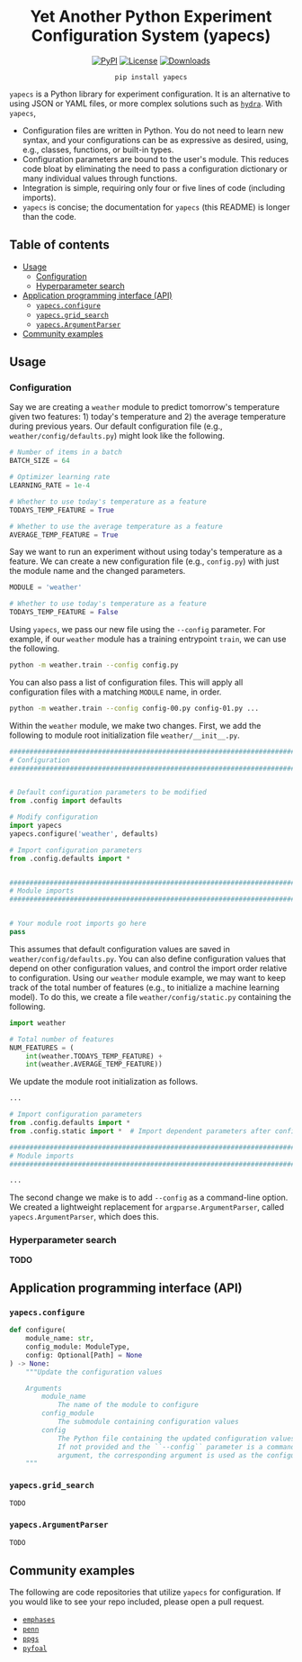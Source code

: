 <h1 align="center">Yet Another Python Experiment Configuration System (yapecs)</h1>
<div align="center">

[![PyPI](https://img.shields.io/pypi/v/yapecs.svg)](https://pypi.python.org/pypi/yapecs)
[![License](https://img.shields.io/badge/License-MIT-blue.svg)](https://opensource.org/licenses/MIT)
[![Downloads](https://static.pepy.tech/badge/yapecs)](https://pepy.tech/project/yapecs)

`pip install yapecs`

</div>

`yapecs` is a Python library for experiment configuration. It is an
alternative to using JSON or YAML files, or more complex solutions such as
[`hydra`](https://hydra.cc/docs/intro/). With `yapecs`,

- Configuration files are written in Python. You do not need to learn new syntax, and your configurations can be as expressive as desired, using, e.g., classes, functions, or built-in types.
- Configuration parameters are bound to the user's module. This reduces code bloat by eliminating the need to pass a configuration dictionary or many individual values through functions.
- Integration is simple, requiring only four or five lines of code (including imports).
- `yapecs` is concise; the documentation for `yapecs` (this README) is longer than the code.


## Table of contents

- [Usage](#usage)
  * [Configuration](#configuration)
  * [Hyperparameter search](#hyperparameter-search)
- [Application programming interface (API)](#application-programming-interface-api)
  * [`yapecs.configure`](#yapecsconfigure)
  * [`yapecs.grid_search`](#yapecsgrid_search)
  * [`yapecs.ArgumentParser`](#yapecsargumentparser)
- [Community examples](#community-examples)


## Usage

### Configuration

Say we are creating a `weather` module to predict tomorrow's temperature
given two features: 1) today's temperature and 2) the average temperature
during previous years. Our default configuration file
(e.g., `weather/config/defaults.py`) might look like the following.

```python
# Number of items in a batch
BATCH_SIZE = 64

# Optimizer learning rate
LEARNING_RATE = 1e-4

# Whether to use today's temperature as a feature
TODAYS_TEMP_FEATURE = True

# Whether to use the average temperature as a feature
AVERAGE_TEMP_FEATURE = True
```

Say we want to run an experiment without using today's temperature as
a feature. We can create a new configuration file (e.g., `config.py`) with
just the module name and the changed parameters.

```python
MODULE = 'weather'

# Whether to use today's temperature as a feature
TODAYS_TEMP_FEATURE = False
```

Using `yapecs`, we pass our new file using the `--config` parameter. For
example, if our `weather` module has a training entrypoint `train`, we can
use the following.

```bash
python -m weather.train --config config.py
```

You can also pass a list of configuration files. This will apply all
configuration files with a matching `MODULE` name, in order.

```bash
python -m weather.train --config config-00.py config-01.py ...
```

Within the `weather` module, we make two changes. First, we add the following to module root initialization file `weather/__init__.py`.

```python
###############################################################################
# Configuration
###############################################################################


# Default configuration parameters to be modified
from .config import defaults

# Modify configuration
import yapecs
yapecs.configure('weather', defaults)

# Import configuration parameters
from .config.defaults import *


###############################################################################
# Module imports
###############################################################################


# Your module root imports go here
pass
```

This assumes that default configuration values are saved in
`weather/config/defaults.py`. You can also define configuration values that
depend on other configuration values, and control the import order relative to configuration. Using our `weather` module example, we may want to keep track of the total number of features (e.g., to initialize a machine learning model). To do this, we create a file `weather/config/static.py` containing the following.

```python
import weather

# Total number of features
NUM_FEATURES = (
    int(weather.TODAYS_TEMP_FEATURE) +
    int(weather.AVERAGE_TEMP_FEATURE))
```

We update the module root initialization as follows.

```python
...

# Import configuration parameters
from .config.defaults import *
from .config.static import *  # Import dependent parameters after configuration

###############################################################################
# Module imports
###############################################################################

...
```

The second change we make is to add `--config` as a command-line option. We created a lightweight replacement for `argparse.ArgumentParser`, called `yapecs.ArgumentParser`, which does this.

### Hyperparameter search

**TODO**


## Application programming interface (API)

### `yapecs.configure`

```python
def configure(
    module_name: str,
    config_module: ModuleType,
    config: Optional[Path] = None
) -> None:
    """Update the configuration values

    Arguments
        module_name
            The name of the module to configure
        config_module
            The submodule containing configuration values
        config
            The Python file containing the updated configuration values.
            If not provided and the ``--config`` parameter is a command-line
            argument, the corresponding argument is used as the configuration
    """
```


### `yapecs.grid_search`

```python
TODO
```


### `yapecs.ArgumentParser`

```python
TODO
```


## Community examples

The following are code repositories that utilize `yapecs` for configuration. If you would like to see your repo included, please open a pull request.

- [`emphases`](https://github.com/interactiveaudiolab/emphases)
- [`penn`](https://github.com/interactiveaudiolab/penn)
- [`ppgs`](https://github.com/interactiveaudiolab/ppgs)
- [`pyfoal`](https://github.com/maxrmorrison/pyfoal)
